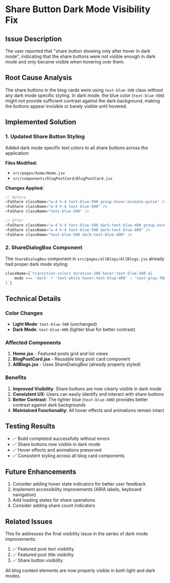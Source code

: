 # Share Button Dark Mode Visibility Fix

## Issue Description
The user reported that "share button showing only after hover in dark mode", indicating that the share buttons were not visible enough in dark mode and only became visible when hovering over them.

## Root Cause Analysis
The share buttons in the blog cards were using `text-blue-500` class without any dark mode specific styling. In dark mode, the blue color (`text-blue-500`) might not provide sufficient contrast against the dark background, making the buttons appear invisible or barely visible until hovered.

## Implemented Solution

### 1. Updated Share Button Styling
Added dark mode specific text colors to all share buttons across the application:

**Files Modified:**
- `src/pages/home/Home.jsx`
- `src/components/blogPostCard/BlogPostCard.jsx`

**Changes Applied:**
```javascript
// Before
<FaShare className="w-4 h-4 text-blue-500 group-hover:animate-pulse" />
<FaShare className="w-4 h-4 text-blue-500" />
<FaShare className="text-blue-500" />

// After
<FaShare className="w-4 h-4 text-blue-500 dark:text-blue-400 group-hover:animate-pulse" />
<FaShare className="w-4 h-4 text-blue-500 dark:text-blue-400" />
<FaShare className="text-blue-500 dark:text-blue-400" />
```

### 2. ShareDialogBox Component
The `ShareDialogBox` component in `src/pages/allBlogs/AllBlogs.jsx` already had proper dark mode styling:
```javascript
className={`transition-colors duration-200 hover:text-blue-500 ${
    mode === 'dark' ? 'text-white hover:text-blue-400' : 'text-gray-700 hover:text-blue-600'
}`}
```

## Technical Details

### Color Changes
- **Light Mode**: `text-blue-500` (unchanged)
- **Dark Mode**: `text-blue-400` (lighter blue for better contrast)

### Affected Components
1. **Home.jsx** - Featured posts grid and list views
2. **BlogPostCard.jsx** - Reusable blog post card component
3. **AllBlogs.jsx** - Uses ShareDialogBox (already properly styled)

### Benefits
1. **Improved Visibility**: Share buttons are now clearly visible in dark mode
2. **Consistent UX**: Users can easily identify and interact with share buttons
3. **Better Contrast**: The lighter blue (`text-blue-400`) provides better contrast against dark backgrounds
4. **Maintained Functionality**: All hover effects and animations remain intact

## Testing Results
- ✅ Build completed successfully without errors
- ✅ Share buttons now visible in dark mode
- ✅ Hover effects and animations preserved
- ✅ Consistent styling across all blog card components

## Future Enhancements
1. Consider adding hover state indicators for better user feedback
2. Implement accessibility improvements (ARIA labels, keyboard navigation)
3. Add loading states for share operations
4. Consider adding share count indicators

## Related Issues
This fix addresses the final visibility issue in the series of dark mode improvements:
1. ✅ Featured post text visibility
2. ✅ Featured post title visibility  
3. ✅ Share button visibility

All blog content elements are now properly visible in both light and dark modes. 